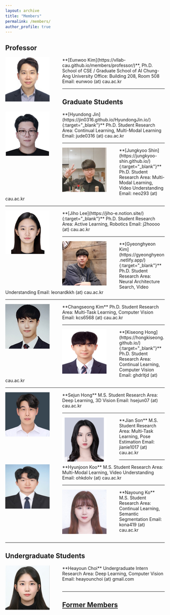 ```yaml
---
layout: archive
title: "Members"
permalink: /members/
author_profile: true
---
```


## Professor
<img src='/images/eunwoo kim.jpg' width="140" align="left" style="margin-right:40px">
**[Eunwoo Kim](https://vllab-cau.github.io/members/professor/)**, Ph.D.    
School of CSE / Graduate School of AI       
Chung-Ang University         
Office: Building 208, Room 508   
Email: eunwoo (at) cau.ac.kr   

-----
## Graduate Students
<img src='/images/Hyundong Jin3.png' width="140" align="left" style="margin-right:40px">
**[Hyundong Jin](https://jin0316.github.io/HyundongJin.io/){:target="_blank"}**     
Ph.D. Student       
Research Area: Continual Learning, Multi-Modal Learning       
Email: jude0316 (at) cau.ac.kr    


-----
<img src='/images/Jung Kyoo Shin.jpg' width="140" align="left" style="margin-right:40px">
**[Jungkyoo Shin](https://jungkyoo-shin.github.io/){:target="_blank"}**      
Ph.D. Student       
Research Area: Multi-Modal Learning, Video Understanding       
Email: neo293 (at) cau.ac.kr      


-----
<img src='/images/Jiho Lee.PNG' width="140" align="left" style="margin-right:40px">
**[Jiho Lee](https://jiho-e.notion.site/){:target="_blank"}**       
Ph.D. Student      
Research Area: Active Learning, Robotics                
Email: j2hoooo (at) cau.ac.kr


-----
<img src='/images/Gyeonghyeon Kim.png' width="140" align="left" style="margin-right:40px">
**[Gyeonghyeon Kim](https://gyeonghyeon.netlify.app/){:target="_blank"}**      
Ph.D. Student      
Research Area: Neural Architecture Search, Video Understanding       
Email: leonardkkh (at) cau.ac.kr


-----
<img src='/images/Changseong Kim.jpg' width="140" align="left" style="margin-right:40px">
**Changseong Kim**      
Ph.D. Student      
Research Area: Multi-Task Learning, Computer Vision           
Email: kcs6568 (at) cau.ac.kr      


-----
<img src='/images/Kiseong Hong.jpg' width="140" align="left" style="margin-right:40px">
**[Kiseong Hong](https://hongkiseong.github.io/){:target="_blank"}**      
Ph.D. Student      
Research Area: Continual Learning, Computer Vision           
Email: ghdrltjd (at) cau.ac.kr      


-----
<img src='/images/Sejun Hong.jpg' width="140" align="left" style="margin-right:40px">
**Sejun Hong**  
M.S. Student      
Research Area: Deep Learning, 3D Vision           
Email: hsejun07 (at) cau.ac.kr        


-----
<img src='/images/Jian Son.PNG' width="140" align="left" style="margin-right:40px">
**Jian Son**  
M.S. Student      
Research Area: Multi-Task Learning, Pose Estimation           
Email: jianie1017 (at) cau.ac.kr       

-----
<img src='/images/Hyunjoon Koo.jpg' width="140" align="left" style="margin-right:40px">
**Hyunjoon Koo**  
M.S. Student      
Research Area: Multi-Modal Learning, Video Understanding           
Email: ohkdolv (at) cau.ac.kr   

-----
<img src='/images/Nayoung Ko.jpg' width="140" align="left" style="margin-right:40px">
**Nayoung Ko**  
M.S. Student      
Research Area: Continual Learning, Semantic Segmentation           
Email: kona419 (at) cau.ac.kr   <br><br>


-----
## Undergraduate Students  

<img src='/images/Heayoun Choi.jpg' width="140" align="left" style="margin-right:40px">
**Heayoun Choi**  
Undergraduate Intern      
Research Area: Deep Learning, Computer Vision           
Email: heayounchoi (at) gmail.com    <br><br>


------
## [Former Members](https://vllab-cau.github.io/alumni/)


